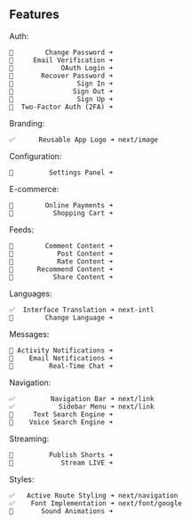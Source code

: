 ## Features

  Auth:

    🚧        Change Password ➜ 
    🚧     Email Verification ➜ 
    🚧            OAuth Login ➜ 
    🚧       Recover Password ➜ 
    🔄                Sign In ➜ 
    🚧               Sign Out ➜ 
    🚧                Sign Up ➜ 
    🚧  Two-Factor Auth (2FA) ➜ 

  Branding:

    ✅      Reusable App Logo ➜ next/image

  Configuration:

    🚧         Settings Panel ➜ 

  E-commerce:

    🚧        Online Payments ➜ 
    🚧          Shopping Cart ➜ 

  Feeds:

    🚧        Comment Content ➜ 
    🚧           Post Content ➜ 
    🚧           Rate Content ➜ 
    🚧      Recommend Content ➜ 
    🚧          Share Content ➜ 

  Languages:

    ✅  Interface Translation ➜ next-intl
    🔄        Change Language ➜ 

  Messages:

    🚧 Activity Notifications ➜ 
    🚧    Email Notifications ➜ 
    🚧         Real-Time Chat ➜ 

  Navigation:

    ✅         Navigation Bar ➜ next/link
    ✅           Sidebar Menu ➜ next/link
    🚧     Text Search Engine ➜ 
    🚧    Voice Search Engine ➜ 

  Streaming:

    🚧         Publish Shorts ➜ 
    🚧            Stream LIVE ➜ 

  Styles:

    ✅   Active Route Styling ➜ next/navigation
    ✅    Font Implementation ➜ next/font/google
    🚧       Sound Animations ➜ 
